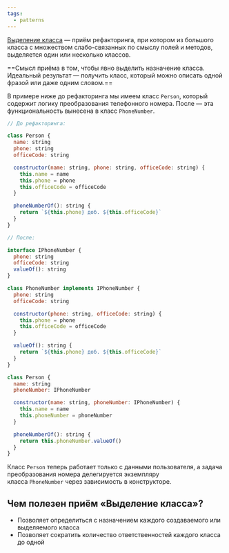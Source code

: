 ```yaml
---
tags:
  - patterns
---
```

[Выделение класса](https://refactoring.guru/ru/extract-class) — приём рефакторинга, при котором из большого класса с множеством слабо-связанных по смыслу полей и методов, выделяется один или несколько классов.

==Смысл приёма в том, чтобы явно выделить назначение класса. Идеальный результат — получить класс, который можно описать одной фразой или даже одним словом.==

В примере ниже до рефакторинга мы имеем класс `Person`, который содержит логику преобразования телефонного номера. После — эта функциональность вынесена в класс `PhoneNumber`.

```js
// До рефакторинга:

class Person {
  name: string
  phone: string
  officeCode: string

  constructor(name: string, phone: string, officeCode: string) {
    this.name = name
    this.phone = phone
    this.officeCode = officeCode
  }

  phoneNumberOf(): string {
    return `${this.phone} доб. ${this.officeCode}`
  }
}

// После:

interface IPhoneNumber {
  phone: string
  officeCode: string
  valueOf(): string
}

class PhoneNumber implements IPhoneNumber {
  phone: string
  officeCode: string

  constructor(phone: string, officeCode: string) {
    this.phone = phone
    this.officeCode = officeCode
  }

  valueOf(): string {
    return `${this.phone} доб. ${this.officeCode}`
  }
}

class Person {
  name: string
  phoneNumber: IPhoneNumber

  constructor(name: string, phoneNumber: IPhoneNumber) {
    this.name = name
    this.phoneNumber = phoneNumber
  }

  phoneNumberOf(): string {
    return this.phoneNumber.valueOf()
  }
}
```

Класс `Person` теперь работает только с данными пользователя, а задача преобразования номера делегируется экземпляру класса `PhoneNumber` через зависимость в конструкторе.

## Чем полезен приём «Выделение класса»?
- Позволяет определиться с назначением каждого создаваемого или выделяемого класса
- Позволяет сократить количество ответственностей каждого класса до одной